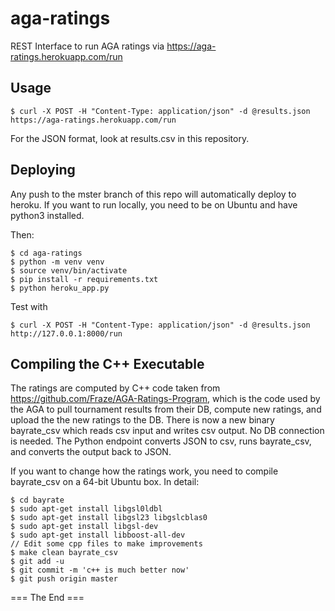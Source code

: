 # aga-ratings
REST Interface to run AGA ratings via  https://aga-ratings.herokuapp.com/run

Usage
--------

```
$ curl -X POST -H "Content-Type: application/json" -d @results.json https://aga-ratings.herokuapp.com/run
```

For the JSON format, look at results.csv in this repository.

Deploying
-----------

Any push to the mster branch of this repo will automatically deploy to heroku.
If you want to run locally, you need to be on Ubuntu and have python3 installed.

Then:
```
$ cd aga-ratings
$ python -m venv venv
$ source venv/bin/activate
$ pip install -r requirements.txt
$ python heroku_app.py
```

Test with
```
$ curl -X POST -H "Content-Type: application/json" -d @results.json http://127.0.0.1:8000/run
```
Compiling the C++ Executable
--------------------------------

The ratings are computed by C++ code taken from https://github.com/Fraze/AGA-Ratings-Program,
which is the code used by the AGA to pull tournament results from their DB, compute new ratings,
and upload the the new ratings to the DB. There is now a new binary bayrate_csv which reads csv input 
and writes csv output. No DB connection is needed. The Python endpoint converts JSON to csv, runs bayrate_csv, 
and converts the output back to JSON.

If you want to change how the ratings work, you need to compile bayrate_csv on a 64-bit Ubuntu box.
In detail:
```
$ cd bayrate
$ sudo apt-get install libgsl0ldbl
$ sudo apt-get install libgsl23 libgslcblas0
$ sudo apt-get install libgsl-dev
$ sudo apt-get install libboost-all-dev
// Edit some cpp files to make improvements
$ make clean bayrate_csv
$ git add -u
$ git commit -m 'c++ is much better now'
$ git push origin master
```

=== The End ===



